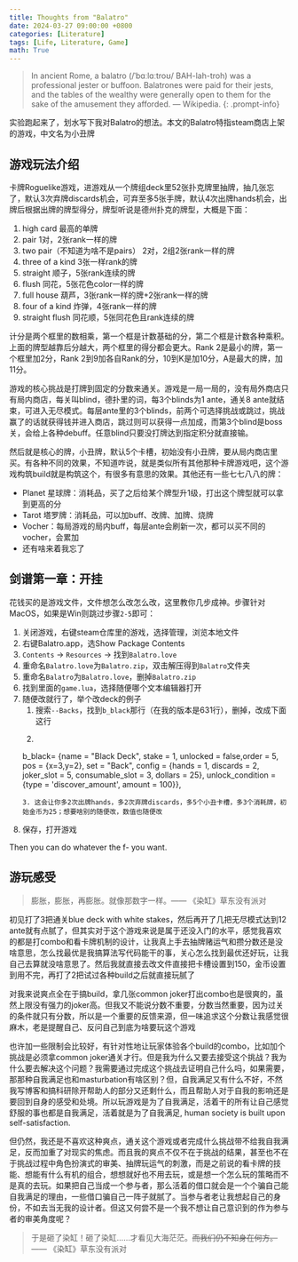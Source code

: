 ```yaml
---
title: Thoughts from "Balatro"
date: 2024-03-27 09:00:00 +0800
categories: [Literature]
tags: [Life, Literature, Game]
math: True
---
```


> In ancient Rome, a balatro (/ˈbɑːlɑːtroʊ/ BAH-lah-troh) was a professional jester or buffoon. Balatrones were paid for their jests, and the tables of the wealthy were generally open to them for the sake of the amusement they afforded. — Wikipedia.
{: .prompt-info}

实验跑起来了，划水写下我对Balatro的想法。本文的Balatro特指steam商店上架的游戏，中文名为小丑牌

## 游戏玩法介绍

卡牌Roguelike游戏，进游戏从一个牌组deck里52张扑克牌里抽牌，抽几张忘了，默认3次弃牌discards机会，可弃至多5张手牌，默认4次出牌hands机会，出牌后根据出牌的牌型得分，牌型听说是德州扑克的牌型，大概是下面：

1. high card 最高的单牌
2. pair 1对，2张rank一样的牌
3. two pair（不知道为啥不是pairs） 2对，2组2张rank一样的牌
4. three of a kind 3张一样rank的牌
5. straight 顺子，5张rank连续的牌
6. flush 同花，5张花色color一样的牌
7. full house 葫芦，3张rank一样的牌+2张rank一样的牌
8. four of a kind 炸弹，4张rank一样的牌
9. straight flush 同花顺，5张同花色且rank连续的牌

计分是两个框里的数相乘，第一个框是计数基础的分，第二个框是计数各种乘积。上面的牌型越靠后分越大，两个框里的得分都会更大。Rank 2是最小的牌，第一个框里加2分，Rank 2到9加各自Rank的分，10到K是加10分，A是最大的牌，加11分。

游戏的核心挑战是打牌到固定的分数来通关。游戏是一局一局的，没有局外商店只有局内商店，每关叫blind，德扑里的词，每3个blinds为1 ante，通关8 ante就结束，可进入无尽模式。每层ante里的3个blinds，前两个可选择挑战或跳过，挑战赢了的话就获得钱并进入商店，跳过则可以获得一点加成，而第3个blind是boss关，会给上各种debuff。任意blind只要没打牌达到指定积分就直接输。

然后就是核心的牌，小丑牌，默认5个卡槽，初始没有小丑牌，要从局内商店里买。有各种不同的效果，不知道咋说，就是类似所有其他那种卡牌游戏吧，这个游戏构筑build就是构筑这个，有很多有意思的效果。其他还有一些七七八八的牌：
- Planet 星球牌：消耗品，买了之后给某个牌型升1级，打出这个牌型就可以拿到更高的分
- Tarot 塔罗牌：消耗品，可以加buff、改牌、加牌、烧牌
- Vocher：每局游戏的局内buff，每层ante会刷新一次，都可以买不同的vocher，会累加
- 还有啥来着我忘了


## 剑谱第一章：开挂

花钱买的是游戏文件，文件想怎么改怎么改，这里教你几步成神。步骤针对MacOS，如果是Win则跳过步骤`2-5`即可：

1. 关闭游戏，右键steam仓库里的游戏，选择管理，浏览本地文件
2. 右键Balatro.app，选Show Package Contents
3. `Contents` -> `Resources` -> 找到`Balatro.love`
4. 重命名`Balatro.love`为`Balatro.zip`，双击解压得到`Balatro`文件夹
5. 重命名`Balatro`为`Balatro.love`，删掉`Balatro.zip`
6. 找到里面的`game.lua`，选择随便哪个文本编辑器打开
7. 随便改就行了，举个改deck的例子
   1. 搜索`--Backs`，找到`b_black`那行（在我的版本是631行），删掉，改成下面这行
   2. ```lua
   b_black=            {name = "Black Deck",       stake = 1, unlocked = false,order = 5, pos =  {x=3,y=2}, set = "Back", config = {hands = 1, discards = 2, joker_slot = 5, consumable_slot = 3, dollars = 25}, unlock_condition = {type = 'discover_amount', amount = 100}},
   ```
   3. 这会让你多2次出牌hands，多2次弃牌discards，多5个小丑卡槽，多3个消耗牌，初始金币为25；想要啥别的随便改，数值也随便改
8. 保存，打开游戏

Then you can do whatever the f- you want.


## 游玩感受

> 膨胀，膨胀，再膨胀。就像那数字一样。—— 《染缸》草东没有派对

初见打了3把通关blue deck with white stakes，然后再开了几把无尽模式达到12 ante就有点腻了，但其实对于这个游戏来说是属于还没入门的水平，感觉我喜欢的都是打combo和看卡牌机制的设计，让我真上手去抽牌赌运气和攒分数还是没啥意思，怎么找最优是我搞算法写代码能干的事，关心怎么找到最优还好玩，让我自己去算就没啥意思了。然后我就直接去改文件直接把卡槽设置到150，金币设置到用不完，再打了2把试过各种build之后就直接玩腻了

对我来说爽点全在于搞build，拿几张common joker打出combo也是很爽的，虽然上限没有强力的joker高。但我又不能说分数不重要，分数当然重要，因为过关的条件就只有分数，所以是一个重要的反馈来源，但一味追求这个分数让我感觉很麻木，老是提醒自己、反问自己到底为啥要玩这个游戏

也许加一些限制会比较好，有针对性地让玩家体验各个build的combo，比如加个挑战是必须拿common joker通关才行。但是我为什么又要去接受这个挑战？我为什么要去解决这个问题？我需要通过完成这个挑战去证明自己什么吗，如果需要，那那种自我满足也和masturbation有啥区别？但，自我满足又有什么不好，不然我写博客和搞科研除开帮助人的部分又还剩什么，而且帮助人对于自我的影响还是要回到自身的感受和处境。所以玩游戏是为了自我满足，活着干的所有让自己感觉舒服的事也都是自我满足，活着就是为了自我满足, human society is built upon self-satisfaction.

但仍然，我还是不喜欢这种爽点，通关这个游戏或者完成什么挑战带不给我自我满足，反而加重了对现实的焦虑。而且我的爽点不仅不在于挑战的结果，甚至也不在于挑战过程中角色扮演式的审美、抽牌玩运气的刺激，而是之前说的看卡牌的技能、想能有什么有机的组合，想想就好也不用去玩，或是想一个怎么玩的策略而不是真的去玩。如果把自己当成一个参与者，那么活着的借口就会是一个个骗自己能自我满足的理由，一些借口骗自己一阵子就腻了。当参与者老让我想起自己的身份，不如去当无我的设计者。但这又何尝不是一个我不想让自己意识到的作为参与者的审美角度呢？

> 于是砸了染缸！砸了染缸……才看见大海茫茫。~~而我们仍不知身在何方。~~—— 《染缸》草东没有派对